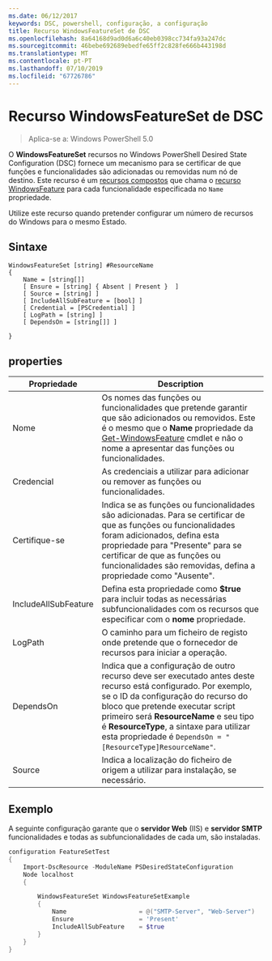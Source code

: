 ```yaml
---
ms.date: 06/12/2017
keywords: DSC, powershell, configuração, a configuração
title: Recurso WindowsFeatureSet de DSC
ms.openlocfilehash: 8a64168d9ad0d6a6c40eb0398cc734fa93a247dc
ms.sourcegitcommit: 46bebe692689ebedfe65ff2c828fe666b443198d
ms.translationtype: MT
ms.contentlocale: pt-PT
ms.lasthandoff: 07/10/2019
ms.locfileid: "67726786"
---
```

# <a name="dsc-windowsfeatureset-resource"></a>Recurso WindowsFeatureSet de DSC

> Aplica-se a: Windows PowerShell 5.0

O **WindowsFeatureSet** recursos no Windows PowerShell Desired State Configuration (DSC) fornece um mecanismo para se certificar de que funções e funcionalidades são adicionadas ou removidas num nó de destino.
Este recurso é um [recursos compostos](../../../resources/authoringResourceComposite.md) que chama o [recurso WindowsFeature](windowsfeatureResource.md) para cada funcionalidade especificada no `Name` propriedade.

Utilize este recurso quando pretender configurar um número de recursos do Windows para o mesmo Estado.

## <a name="syntax"></a>Sintaxe

```
WindowsFeatureSet [string] #ResourceName
{
    Name = [string[]]
    [ Ensure = [string] { Absent | Present }  ]
    [ Source = [string] ]
    [ IncludeAllSubFeature = [bool] ]
    [ Credential = [PSCredential] ]
    [ LogPath = [string] ]
    [ DependsOn = [string[]] ]

}
```

## <a name="properties"></a>properties

|  Propriedade  |  Description   |
|---|---|
| Nome| Os nomes das funções ou funcionalidades que pretende garantir que são adicionados ou removidos. Este é o mesmo que o **Name** propriedade da [Get-WindowsFeature](/powershell/module/servermanager/get-windowsfeature?view=winserver2012r2-ps) cmdlet e não o nome a apresentar das funções ou funcionalidades.|
| Credencial| As credenciais a utilizar para adicionar ou remover as funções ou funcionalidades.|
| Certifique-se| Indica se as funções ou funcionalidades são adicionadas. Para se certificar de que as funções ou funcionalidades foram adicionados, defina esta propriedade para "Presente" para se certificar de que as funções ou funcionalidades são removidas, defina a propriedade como "Ausente".|
| IncludeAllSubFeature| Defina esta propriedade como **$true** para incluir todas as necessárias subfuncionalidades com os recursos que especificar com o **nome** propriedade.|
| LogPath| O caminho para um ficheiro de registo onde pretende que o fornecedor de recursos para iniciar a operação.|
| DependsOn| Indica que a configuração de outro recurso deve ser executado antes deste recurso está configurado. Por exemplo, se o ID da configuração do recurso do bloco que pretende executar script primeiro será __ResourceName__ e seu tipo é __ResourceType__, a sintaxe para utilizar esta propriedade é `DependsOn = "[ResourceType]ResourceName"`.|
| Source| Indica a localização do ficheiro de origem a utilizar para instalação, se necessário.|

## <a name="example"></a>Exemplo

A seguinte configuração garante que o **servidor Web** (IIS) e **servidor SMTP** funcionalidades e todas as subfuncionalidades de cada um, são instaladas.

```powershell
configuration FeatureSetTest
{
    Import-DscResource -ModuleName PSDesiredStateConfiguration
    Node localhost
    {

        WindowsFeatureSet WindowsFeatureSetExample
        {
            Name                    = @("SMTP-Server", "Web-Server")
            Ensure                  = 'Present'
            IncludeAllSubFeature    = $true
        }
    }
}
```
